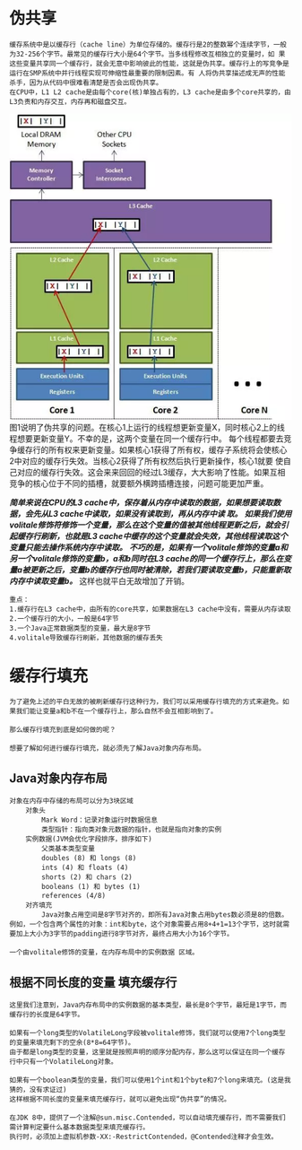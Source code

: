 # 伪共享
    缓存系统中是以缓存行（cache line）为单位存储的。缓存行是2的整数幂个连续字节，一般为32-256个字节。最常见的缓存行大小是64个字节。当多线程修改互相独立的变量时，如 果这些变量共享同一个缓存行，就会无意中影响彼此的性能，这就是伪共享。缓存行上的写竞争是运行在SMP系统中并行线程实现可伸缩性最重要的限制因素。有 人将伪共享描述成无声的性能杀手，因为从代码中很难看清楚是否会出现伪共享。
    在CPU中，L1 L2 cache是由每个core(核)单独占有的，L3 cache是由多个core共享的，由L3负责和内存交互，内存再和磁盘交互。

![伪共享](https://raw.githubusercontent.com/null23/picture/master/JVM/%E4%BC%AA%E5%85%B1%E4%BA%AB.jpg)
    图1说明了伪共享的问题。在核心1上运行的线程想更新变量X，同时核心2上的线程想要更新变量Y。不幸的是，这两个变量在同一个缓存行中。
    每个线程都要去竞争缓存行的所有权来更新变量。如果核心1获得了所有权，缓存子系统将会使核心2中对应的缓存行失效。当核心2获得了所有权然后执行更新操作，核心1就要 使自己对应的缓存行失效。这会来来回回的经过L3缓存，大大影响了性能。如果互相竞争的核心位于不同的插槽，就要额外横跨插槽连接，问题可能更加严重。

***简单来说在CPU的L3 cache中，保存着从内存中读取的数据，如果想要读取数据，会先从L3 cache中读取，如果没有读取到，再从内存中读     取。***
***如果我们使用volitale修饰符修饰一个变量，那么在这个变量的值被其他线程更新之后，就会引起缓存行刷新，也就是L3 cache中缓存的这个变量就会失效，其他线程读取这个变量只能去操作系统内存中读取。***
***不巧的是，如果有一个volitale修饰的变量a和另一个volitale修饰的变量b，a和b同时在L3 cache的同一个缓存行上，那么在变量a被更新之后，变量b的缓存行也同时被清除，若我们要读取变量b，只能重新取内存中读取变量b。***
    这样也就平白无故增加了开销。

    重点：
    1.缓存行在L3 cache中，由所有的core共享，如果数据在L3 cache中没有，需要从内存读取
    2.一个缓存行的大小，一般是64字节
    3.一个Java正常数据类型的变量，最大是8字节
    4.volitale导致缓存行刷新，其他数据的缓存丢失

# 缓存行填充
    为了避免上述的平白无故的被刷新缓存行这种行为，我们可以采用缓存行填充的方式来避免。如果我们能让变量a和b不在一个缓存行上，那么自然不会互相影响到了。

    那么缓存行填充到底是如何做的呢？

    想要了解如何进行缓存行填充，就必须先了解Java对象内存布局。

##   Java对象内存布局
    对象在内存中存储的布局可以分为3块区域
        对象头
            Mark Word：记录对象运行时数据信息
            类型指针：指向类对象元数据的指针，也就是指向对象的实例
        实例数据(JVM会优化字段排序，排序如下)
            父类基本类型变量
            doubles (8) 和 longs (8)
            ints (4) 和 floats (4)
            shorts (2) 和 chars (2)
            booleans (1) 和 bytes (1)
            references (4/8)
        对齐填充
            Java对象占用空间是8字节对齐的，即所有Java对象占用bytes数必须是8的倍数。例如，一个包含两个属性的对象：int和byte，这个对象需要占用8+4+1=13个字节，这时就需要加上大小为3字节的padding进行8字节对齐，最终占用大小为16个字节。

    一个由volitale修饰的变量，在内存布局中的实例数据 区域。

## 根据不同长度的变量 填充缓存行
    这里我们注意到，Java内存布局中的实例数据的基本类型，最长是8个字节，最短是1字节，而缓存行的长度是64字节。

    如果有一个long类型的VolatileLong字段被volitale修饰，我们就可以使用7个long类型的变量来填充剩下的空余(8*8=64字节)。
    由于都是long类型的变量，这里就是按照声明的顺序分配内存，那么这可以保证在同一个缓存行中只有一个VolatileLong对象。

    如果有一个boolean类型的变量，我们可以使用1个int和1个byte和7个long来填充。(这是我猜的，没有求证过)
    这样根据不同长度的变量来填充缓存行，就可以避免出现“伪共享”的情况。

    在JDK 8中，提供了一个注解@sun.misc.Contended，可以自动填充缓存行，而不需要我们需计算判定要什么基本数据类型来填充缓存行。
    执行时，必须加上虚拟机参数-XX:-RestrictContended，@Contended注释才会生效。
